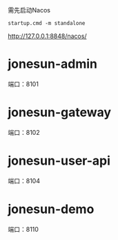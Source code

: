 需先启动Nacos

```shell
startup.cmd -m standalone
```

http://127.0.0.1:8848/nacos/

# jonesun-admin

端口：8101

# jonesun-gateway

端口：8102

# jonesun-user-api

端口：8104

# jonesun-demo

端口：8110